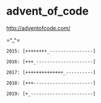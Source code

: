 # advent_of_code

<http://adventofcode.com/>

=^_^=

```
2015: [++++++++_----------------]

2016: [+++_---------------------]

2017: [++++++++++++++_----------]

2018: [+++----------------------]

2019: [+_-----------------------]
```
